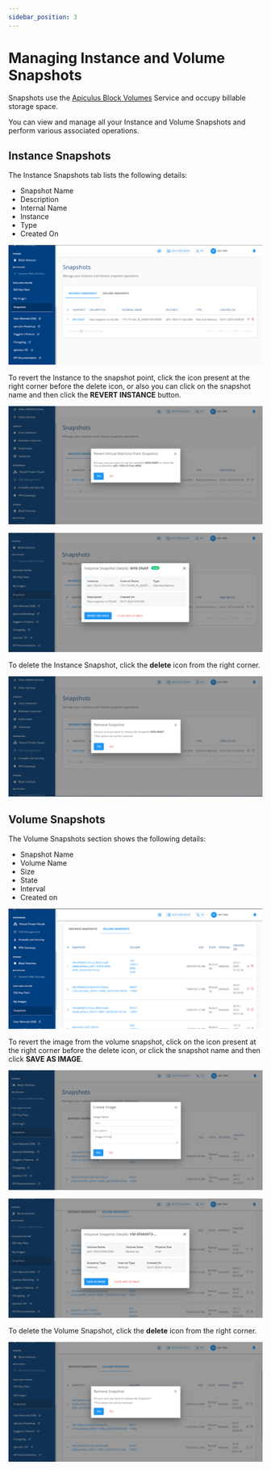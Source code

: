 ```yaml
---
sidebar_position: 3
---
```

# Managing Instance and Volume Snapshots

Snapshots use the [Apiculus Block Volumes](/docs/Subscribers/Storage/BlockVolumes/AboutBlockVolumes) Service and occupy billable storage space.

You can view and manage all your Instance and Volume Snapshots and perform various associated operations.
## Instance Snapshots

The Instance Snapshots tab lists the following details:

- Snapshot Name
- Description
- Internal Name
- Instance
- Type
- Created On

![Managing Instance and Volume Snapshots](img/ManagingInstanceandVolumeSnapshots1.png)

To revert the Instance to the snapshot point, click the icon present at the right corner before the delete icon, or also you can click on the snapshot name and then click the **REVERT INSTANCE** button.

![Managing Instance and Volume Snapshots](img/ManagingInstanceandVolumeSnapshots2.png)

![Managing Instance and Volume Snapshots](img/ManagingInstanceandVolumeSnapshots3.png)

To delete the Instance Snapshot, click the **delete** icon from the right corner.

![Managing Instance and Volume Snapshots](img/ManagingInstanceandVolumeSnapshots4.png)

## Volume Snapshots

The Volume Snapshots section shows the following details:

- Snapshot Name
- Volume Name
- Size
- State
- Interval
- Created on

![Managing Instance and Volume Snapshots](img/ManagingInstanceandVolumeSnapshots5.png)

To revert the image from the volume snapshot, click on the icon present at the right corner before the delete icon, or click the snapshot name and then click **SAVE AS IMAGE**.

![Managing Instance and Volume Snapshots](img/ManagingInstanceandVolumeSnapshots6.png)

![Managing Instance and Volume Snapshots](img/ManagingInstanceandVolumeSnapshots7.png)

To delete the Volume Snapshot, click the **delete** icon from the right corner.

![Managing Instance and Volume Snapshots](img/ManagingInstanceandVolumeSnapshots8.png)




